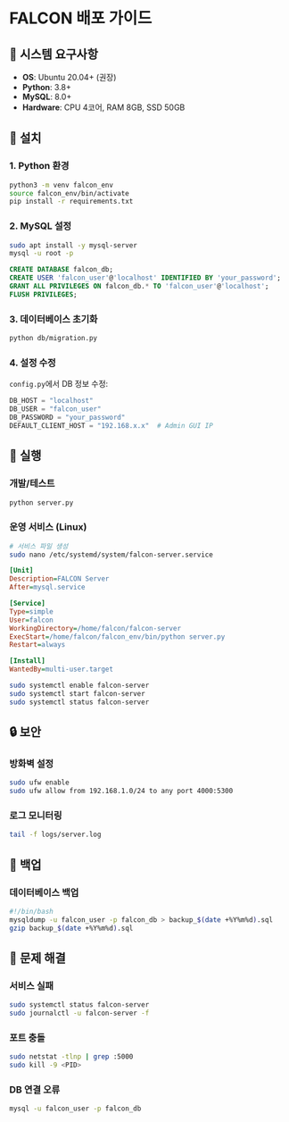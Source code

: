 # FALCON 배포 가이드

## 🎯 시스템 요구사항

- **OS**: Ubuntu 20.04+ (권장)
- **Python**: 3.8+
- **MySQL**: 8.0+
- **Hardware**: CPU 4코어, RAM 8GB, SSD 50GB

## 🔧 설치

### 1. Python 환경
```bash
python3 -m venv falcon_env
source falcon_env/bin/activate
pip install -r requirements.txt
```

### 2. MySQL 설정
```bash
sudo apt install -y mysql-server
mysql -u root -p
```

```sql
CREATE DATABASE falcon_db;
CREATE USER 'falcon_user'@'localhost' IDENTIFIED BY 'your_password';
GRANT ALL PRIVILEGES ON falcon_db.* TO 'falcon_user'@'localhost';
FLUSH PRIVILEGES;
```

### 3. 데이터베이스 초기화
```bash
python db/migration.py
```

### 4. 설정 수정
`config.py`에서 DB 정보 수정:
```python
DB_HOST = "localhost"
DB_USER = "falcon_user" 
DB_PASSWORD = "your_password"
DEFAULT_CLIENT_HOST = "192.168.x.x"  # Admin GUI IP
```

## 🚀 실행

### 개발/테스트
```bash
python server.py
```

### 운영 서비스 (Linux)
```bash
# 서비스 파일 생성
sudo nano /etc/systemd/system/falcon-server.service
```

```ini
[Unit]
Description=FALCON Server
After=mysql.service

[Service]
Type=simple
User=falcon
WorkingDirectory=/home/falcon/falcon-server
ExecStart=/home/falcon/falcon_env/bin/python server.py
Restart=always

[Install]
WantedBy=multi-user.target
```

```bash
sudo systemctl enable falcon-server
sudo systemctl start falcon-server
sudo systemctl status falcon-server
```

## 🔒 보안

### 방화벽 설정
```bash
sudo ufw enable
sudo ufw allow from 192.168.1.0/24 to any port 4000:5300
```

### 로그 모니터링
```bash
tail -f logs/server.log
```

## 🔄 백업

### 데이터베이스 백업
```bash
#!/bin/bash
mysqldump -u falcon_user -p falcon_db > backup_$(date +%Y%m%d).sql
gzip backup_$(date +%Y%m%d).sql
```

## 🚨 문제 해결

### 서비스 실패
```bash
sudo systemctl status falcon-server
sudo journalctl -u falcon-server -f
```

### 포트 충돌
```bash
sudo netstat -tlnp | grep :5000
sudo kill -9 <PID>
```

### DB 연결 오류
```bash
mysql -u falcon_user -p falcon_db
``` 
